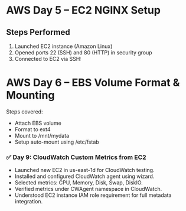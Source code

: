 # AWS Day 5 – EC2 NGINX Setup

## Steps Performed

1. Launched EC2 instance (Amazon Linux)
2. Opened ports 22 (SSH) and 80 (HTTP) in security group
3. Connected to EC2 via SSH:
# AWS Day 6 – EBS Volume Format & Mounting

Steps covered:
- Attach EBS volume
- Format to ext4
- Mount to /mnt/mydata
- Setup auto-mount using /etc/fstab
### ✅ Day 9: CloudWatch Custom Metrics from EC2

- Launched new EC2 in us-east-1d for CloudWatch testing.
- Installed and configured CloudWatch agent using wizard.
- Selected metrics: CPU, Memory, Disk, Swap, DiskIO.
- Verified metrics under CWAgent namespace in CloudWatch.
- Understood EC2 instance IAM role requirement for full metadata integration.
